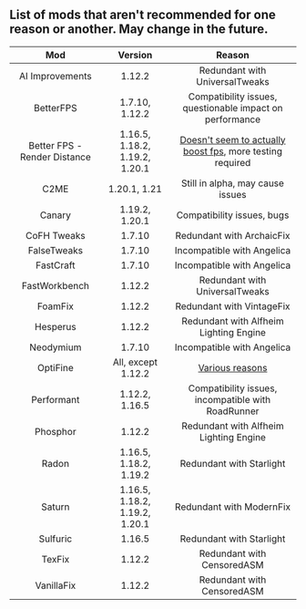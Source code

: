 ## List of mods that aren't recommended for one reason or another. May change in the future.
| Mod | Version | Reason |
|:---:|:---:|:---:|
| AI Improvements | 1.12.2 | Redundant with UniversalTweaks |
| BetterFPS | 1.7.10, 1.12.2 | Compatibility issues, questionable impact on performance |
| Better FPS - Render Distance | 1.16.5, 1.18.2, 1.19.2, 1.20.1 | [Doesn't seem to actually boost fps](https://github.com/Fabulously-Optimized/fabulously-optimized/issues/195#issuecomment-2200240847), more testing required |
| C2ME | 1.20.1, 1.21 | Still in alpha, may cause issues |
| Canary | 1.19.2, 1.20.1 | Compatibility issues, bugs |
| CoFH Tweaks | 1.7.10 | Redundant with ArchaicFix |
| FalseTweaks | 1.7.10 | Incompatible with Angelica |
| FastCraft | 1.7.10 | Incompatible with Angelica |
| FastWorkbench | 1.12.2 | Redundant with UniversalTweaks |
| FoamFix | 1.12.2 | Redundant with VintageFix |
| Hesperus | 1.12.2 | Redundant with Alfheim Lighting Engine |
| Neodymium | 1.7.10 | Incompatible with Angelica |
| OptiFine | All, except 1.12.2 | [Various reasons](why-no-optifine.md)
| Performant | 1.12.2, 1.16.5 | Compatibility issues, incompatible with RoadRunner |
| Phosphor | 1.12.2 | Redundant with Alfheim Lighting Engine |
| Radon | 1.16.5, 1.18.2, 1.19.2 | Redundant with Starlight |
| Saturn | 1.16.5, 1.18.2, 1.19.2, 1.20.1 | Redundant with ModernFix |
| Sulfuric | 1.16.5 | Redundant with Starlight |
| TexFix | 1.12.2 | Redundant with CensoredASM |
| VanillaFix | 1.12.2 | Redundant with CensoredASM |
